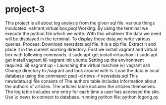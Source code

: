 # project-3
This project is all about log analysis from the given sql file.
various things inculcated: vahrant,virtual box,psql
Working:
	By using the terminal we execute the python file which we write. 
	With this whatever the data we need will be displayed in the terminal.
	To display those data,we write various queries.
Process:
	Download newsdata.sql file.
	It is a zip file.
	Extract it and place it in the current working directory. 
	First we install vagrant and virtual box with following commands.
		i) sudo apt-get install virtualbox
		ii) sudo apt-get install vagrant
		iii) vagrant init ubuntu
	Setting up the environment required.
		iii) vagrant up - Launching the virtual machine
		iv) vagrant ssh 
		Change directory to /vagrant and look around with ls.
		Load the data in local database using the command:
		psql -d news -f newsdata.sql
This newsdata.sql file consists of
	The authors table includes information about the authors of articles.
	The articles table includes the articles themselves.
	The log table includes one entry for each time a user has accessed the site.
Use \c news to connect to database.
running python file:
	python logorig.py



		 
